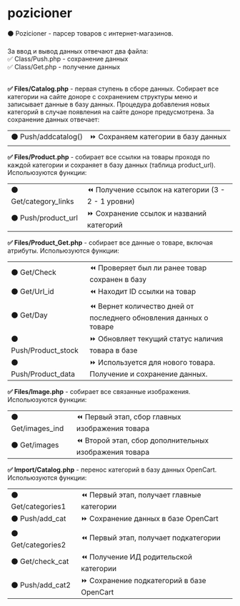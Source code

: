# pozicioner
⚫ Pozicioner - парсер товаров с интернет-магазинов. 
<br><br>
За ввод и вывод данных отвечают два файла: <br>
✅ Class/Push.php - сохранение данных <br>
✅ Class/Get.php - получение данных <br>
<br>

<b>✅ Files/Catalog.php</b> - первая ступень в сборе данных. Собирает все категории на сайте доноре с сохранением структуры меню и записывает данные в базу данных. Процедура добавления новых категорий в случае появления на сайте доноре предусмотрена. За сохранение данных отвечает: 
<table>
<tbody>
<tr>
<td>⚫ Push/addcatalog()</td>
<td>⏩ Сохраняем категории в базу данных</td>
</tr>

</tbody>
</table>


<b>✅ Files/Product.php</b> - собирает все ссылки на товары проходя по каждой категории и сохраняет в базу данных (таблица product_url). Испольюзуются функции:
<table>
<tbody>
<tr>
<td>⚫ Get/category_links</td>
<td>⏪ Получение ссылок на категории (3 - 2 - 1 уровни)</td>
</tr>
<tr>
<td>⚫ Push/product_url</td>
<td>⏩ Сохранение ссылок и названий категорий</td>
</tr>
</tbody>
</table>

<b>✅ Files/Product_Get.php</b> - собирает все данные о товаре, включая атрибуты. Испольюзуются функции:<br>
<table>
<tbody>
<tr>
<td>⚫ Get/Check</td>
<td>⏪ Проверяет был ли ранее товар сохранен в базу</td>
</tr>
<tr>
<td>⚫ Get/Url_id</td>
<td>⏪ Находит ID ссылки на товар</td>
</tr>
<tr>
<td>⚫ Get/Day</td>
<td>⏪ Вернет количество дней от последнего обновления данных о товаре</td>
</tr>
<tr>
<td>⚫ Push/Product_stock</td>
<td>⏩ Обновляет текущий статус наличия товара в базе</td>
</tr>
<tr>
<td>⚫ Push/Product_data</td>
<td>⏩ Используется для нового товара. Получение и сохранение данных.</td>
</tr>
</tbody>
</table>

<b>✅ Files/Image.php</b> - собирает все связанные изображения. Испольюзуются функции:
<table>
<tbody>
<tr>
<td>⚫ Get/images_ind</td>
<td>⏪ Первый этап, сбор главных изображения товара</td>
</tr>
<tr>
<td>⚫ Get/images</td>
<td>⏪ Второй этап, сбор дополнительных изображения товара</td>
</tr>
</tbody>
</table>

<b>✅ Import/Catalog.php</b> - перенос категорий в базу данных OpenCart. Испольюзуются функции:
<table>
<tbody>
<tr>
<td>⚫ Get/categories1</td>
<td>⏪ Первый этап, получает главные категории</td>
</tr>
<tr>
<td>⚫ Push/add_cat</td>
<td>⏩ Сохранение данных в базе OpenCart</td>
</tr>
<tr>
<td>⚫ Get/categories2</td>
<td>⏪ Первый этап, получает подкатегории</td>
</tr>
<tr>
<td>⚫ Get/check_cat</td>
<td>⏪ Получение ИД родительской категории</td>
</tr>
<tr>
<td>⚫ Push/add_cat2</td>
<td>⏩ Сохранение подкатегорий в базе OpenCart</td>
</tr>
</tbody>
</table>
